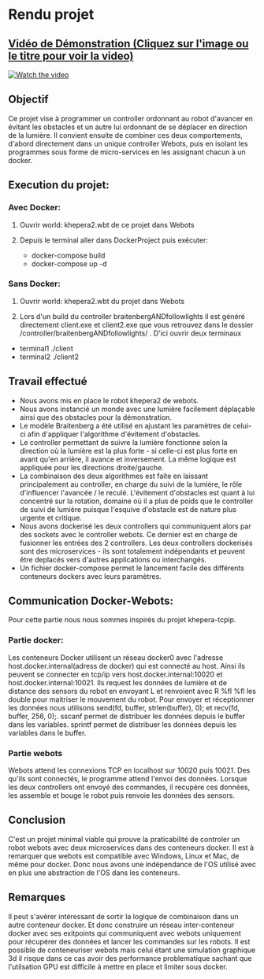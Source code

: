 # Rendu projet

## [Vidéo de Démonstration (Cliquez sur l'image ou le titre pour voir la video)](https://youtu.be/QyI3-sgjt00)

[![Watch the video](https://img.youtube.com/vi/QyI3-sgjt00/maxresdefault.jpg)](https://youtu.be/QyI3-sgjt00)

## Objectif
Ce projet vise à programmer un controller ordonnant au robot d'avancer en évitant les obstacles et un autre lui ordonnant de se déplacer en direction de la lumière. Il convient ensuite de combiner ces deux comportements, d'abord directement dans un unique controller Webots, puis en isolant les programmes sous forme de micro-services en les assignant chacun à un docker.

## Execution du projet:

### Avec Docker:

1) Ouvrir world: khepera2.wbt de ce projet dans Webots

2) Depuis le terminal aller dans DockerProject puis exécuter:
   - docker-compose build
   - docker-compose up -d

### Sans Docker:

1) Ouvrir world: khepera2.wbt du projet dans Webots

2) Lors d'un build du controller braitenbergANDfollowlights il est généré directement client.exe et client2.exe que vous retrouvez dans le dossier 
/controller/braitenbergANDfollowlights/ .
D'ici ouvrir deux terminaux
- terminal1 ./client
- terminal2 ./client2


## Travail effectué
- Nous avons mis en place le robot khepera2 de webots.
- Nous avons instancié un monde avec une lumière facilement déplaçable ainsi que des obstacles pour la démonstration.
- Le modèle Braitenberg a été utilisé en ajustant les paramètres de celui-ci afin d'appliquer l'algorithme d'évitement d'obstacles.
- Le controller permettant de suivre la lumière fonctionne selon la direction où la lumière est la plus forte - si celle-ci est plus forte en avant qu'en arrière, il avance et inversement. La même logique est appliquée pour les directions droite/gauche.
- La combinaison des deux algorithmes est faite en laissant principalement au controller, en charge du suivi de la lumière, le rôle d'influencer 
l'avancée / le reculé. L'évitement d'obstacles est quant à lui concentré sur la rotation, domaine où il a plus de poids que le controller de suivi de lumière puisque l'esquive d'obstacle est de nature plus urgente et critique.
- Nous avons dockerisé les deux controllers qui communiquent alors par des sockets avec le controller webots.
Ce dernier est en charge de fusionner les entrées des 2 controllers. Les deux controllers dockerisés sont des microservices - ils sont totalement indépendants et peuvent être deplacés vers d'autres applications ou interchangés.
- Un fichier docker-compose permet le lancement facile des différents conteneurs dockers avec leurs paramètres.

## Communication Docker-Webots:

Pour cette partie nous nous sommes inspirés du projet khepera-tcpip.

### Partie docker:

Les conteneurs Docker utilisent un réseau docker0 avec l'adresse host.docker.internal(adress de docker) qui est connecté au host.
Ainsi ils peuvent se connecter en tcp/ip vers host.docker.internal:10020 et host.docker.internal:10021.
Ils request les données de lumière et de distance des sensors du robot en envoyant L et renvoient avec R %fl %fl les double pour maitriser le mouvement du robot.
Pour envoyer et réceptionner les données nous utilisons send(fd, buffer, strlen(buffer), 0); et recv(fd, buffer, 256, 0);.
sscanf permet de distribuer les données depuis le buffer dans les variables.
sprintf permet de distribuer les données depuis les variables dans le buffer.

### Partie webots

Webots attend les connexions TCP en localhost sur 10020 puis 10021.
Des qu'ils sont connectés, le programme attend l'envoi des données. 
Lorsque les deux controllers ont envoyé des commandes, il recupère ces données, les assemble et bouge le robot puis renvoie les données des sensors.

## Conclusion

C'est un projet minimal viable qui prouve la praticabilité de controler un robot webots avec deux microservices dans des conteneurs docker.
Il est à remarquer que webots est compatible avec Windows, Linux et Mac, de même pour docker.
Donc nous avons une indépendance de l'OS utilisé avec en plus une abstraction de l'OS dans les conteneurs.

## Remarques
Il peut s'avérer intéressant de sortir la logique de combinaison dans un autre conteneur docker.
Et donc construire un réseau inter-conteneur docker avec ses exitpoints qui communiquent avec webots uniquement pour récupérer des données et lancer les commandes sur les robots.
Il est possible de conteneuriser webots mais celui étant une simulation graphique 3d
il risque dans ce cas avoir des performance problematique sachant que l'utilsation GPU est difficile à mettre en place et limiter sous docker.






